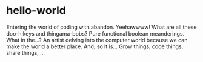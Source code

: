 # hello-world
Entering the world of coding with abandon. Yeehawwww!
What are all these doo-hikeys and thingama-bobs? 
Pure functional boolean meanderings. What in the...?
An artist delving into the computer world because we can make the world a better place.
And, so it is...
Grow things, code things, share things, ...
